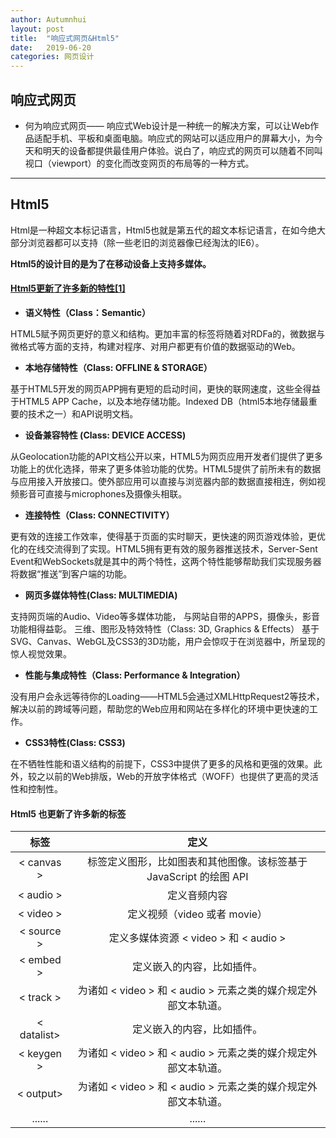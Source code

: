 ```yaml
---
author: Autumnhui
layout: post
title:  "响应式网页&Html5"
date:   2019-06-20
categories: 网页设计
---
```


## 响应式网页
- 何为响应式网页——
响应式Web设计是一种统一的解决方案，可以让Web作品适配手机、平板和桌面电脑。响应式的网站可以适应用户的屏幕大小，为今天和明天的设备都提供最佳用户体验。说白了，响应式的网页可以随着不同叫视口（viewport）的变化而改变网页的布局等的一种方式。


---


## Html5
Html是一种超文本标记语言，Html5也就是第五代的超文本标记语言，在如今绝大部分浏览器都可以支持（除一些老旧的浏览器像已经淘汰的IE6）。

**Html5的设计目的是为了在移动设备上支持多媒体。** 

#### [Html5更新了许多新的特性[1]](https://baike.baidu.com/item/html5/4234903?fr=aladdin)

- **语义特性（Class：Semantic）**

HTML5赋予网页更好的意义和结构。更加丰富的标签将随着对RDFa的，微数据与微格式等方面的支持，构建对程序、对用户都更有价值的数据驱动的Web。

- **本地存储特性（Class: OFFLINE & STORAGE）**

基于HTML5开发的网页APP拥有更短的启动时间，更快的联网速度，这些全得益于HTML5 APP Cache，以及本地存储功能。Indexed DB（html5本地存储最重要的技术之一）和API说明文档。
- **设备兼容特性 (Class: DEVICE ACCESS)**

从Geolocation功能的API文档公开以来，HTML5为网页应用开发者们提供了更多功能上的优化选择，带来了更多体验功能的优势。HTML5提供了前所未有的数据与应用接入开放接口。使外部应用可以直接与浏览器内部的数据直接相连，例如视频影音可直接与microphones及摄像头相联。
- **连接特性（Class: CONNECTIVITY）**

更有效的连接工作效率，使得基于页面的实时聊天，更快速的网页游戏体验，更优化的在线交流得到了实现。HTML5拥有更有效的服务器推送技术，Server-Sent Event和WebSockets就是其中的两个特性，这两个特性能够帮助我们实现服务器将数据“推送”到客户端的功能。
- **网页多媒体特性(Class: MULTIMEDIA)**

支持网页端的Audio、Video等多媒体功能， 与网站自带的APPS，摄像头，影音功能相得益彰。
三维、图形及特效特性（Class: 3D, Graphics & Effects）
基于SVG、Canvas、WebGL及CSS3的3D功能，用户会惊叹于在浏览器中，所呈现的惊人视觉效果。
- **性能与集成特性（Class: Performance & Integration）**

没有用户会永远等待你的Loading——HTML5会通过XMLHttpRequest2等技术，解决以前的跨域等问题，帮助您的Web应用和网站在多样化的环境中更快速的工作。
- **CSS3特性(Class: CSS3)**

在不牺牲性能和语义结构的前提下，CSS3中提供了更多的风格和更强的效果。此外，较之以前的Web排版，Web的开放字体格式（WOFF）也提供了更高的灵活性和控制性。



#### Html5 也更新了许多新的标签



| 标签        | 定义    |
| :--------:   | :-----:   |
| < canvas >| 标签定义图形，比如图表和其他图像。该标签基于 JavaScript 的绘图 API|
| < audio >| 定义音频内容|
| < video >| 定义视频（video 或者 movie）|
| < source >|定义多媒体资源 < video > 和 < audio >|
| < embed >| 定义嵌入的内容，比如插件。|
| < track >| 为诸如 < video > 和 < audio > 元素之类的媒介规定外部文本轨道。|
| < datalist>| 定义嵌入的内容，比如插件。|
| < keygen >| 为诸如 < video > 和 < audio > 元素之类的媒介规定外部文本轨道。|
| < output>| 为诸如 < video > 和 < audio > 元素之类的媒介规定外部文本轨道。|
| ......|......|


